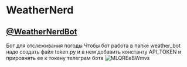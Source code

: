 # WeatherNerd
## [@WeatherNerdBot](https://telegram.me/WeatherNerdBot)
Бот для отслеживания погоды
Чтобы бот работа в папке weather_bot надо создать файл token.py и в нем добавить константу API_TOKEN и прировнять ее к токену телеграм бота
![MLQREeBWmvs](https://github.com/AlxKrk/WeatherNerd/assets/145109375/f53af68d-a258-4cb4-89bc-10c467911295)
